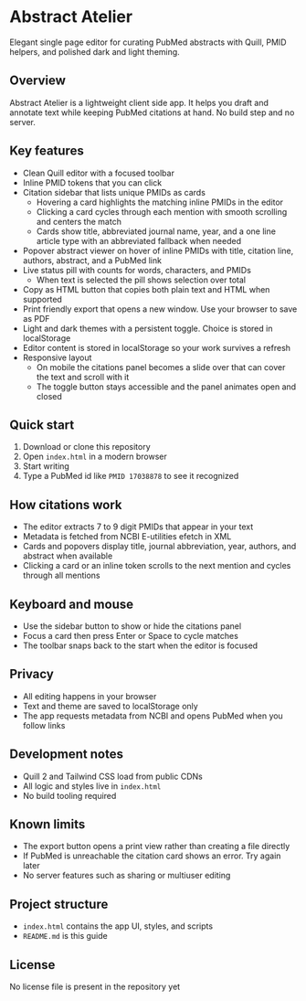 
# Abstract Atelier

Elegant single page editor for curating PubMed abstracts with Quill, PMID helpers, and polished dark and light theming.

## Overview
Abstract Atelier is a lightweight client side app. It helps you draft and annotate text while keeping PubMed citations at hand. No build step and no server.

## Key features
- Clean Quill editor with a focused toolbar
- Inline PMID tokens that you can click
- Citation sidebar that lists unique PMIDs as cards
  - Hovering a card highlights the matching inline PMIDs in the editor
  - Clicking a card cycles through each mention with smooth scrolling and centers the match
  - Cards show title, abbreviated journal name, year, and a one line article type with an abbreviated fallback when needed
- Popover abstract viewer on hover of inline PMIDs with title, citation line, authors, abstract, and a PubMed link
- Live status pill with counts for words, characters, and PMIDs
  - When text is selected the pill shows selection over total
- Copy as HTML button that copies both plain text and HTML when supported
- Print friendly export that opens a new window. Use your browser to save as PDF
- Light and dark themes with a persistent toggle. Choice is stored in localStorage
- Editor content is stored in localStorage so your work survives a refresh
- Responsive layout
  - On mobile the citations panel becomes a slide over that can cover the text and scroll with it
  - The toggle button stays accessible and the panel animates open and closed

## Quick start
1. Download or clone this repository
2. Open `index.html` in a modern browser
3. Start writing
4. Type a PubMed id like `PMID 17038878` to see it recognized

## How citations work
- The editor extracts 7 to 9 digit PMIDs that appear in your text
- Metadata is fetched from NCBI E-utilities efetch in XML
- Cards and popovers display title, journal abbreviation, year, authors, and abstract when available
- Clicking a card or an inline token scrolls to the next mention and cycles through all mentions

## Keyboard and mouse
- Use the sidebar button to show or hide the citations panel
- Focus a card then press Enter or Space to cycle matches
- The toolbar snaps back to the start when the editor is focused

## Privacy
- All editing happens in your browser
- Text and theme are saved to localStorage only
- The app requests metadata from NCBI and opens PubMed when you follow links

## Development notes
- Quill 2 and Tailwind CSS load from public CDNs
- All logic and styles live in `index.html`
- No build tooling required

## Known limits
- The export button opens a print view rather than creating a file directly
- If PubMed is unreachable the citation card shows an error. Try again later
- No server features such as sharing or multiuser editing

## Project structure
- `index.html` contains the app UI, styles, and scripts
- `README.md` is this guide

## License
No license file is present in the repository yet
